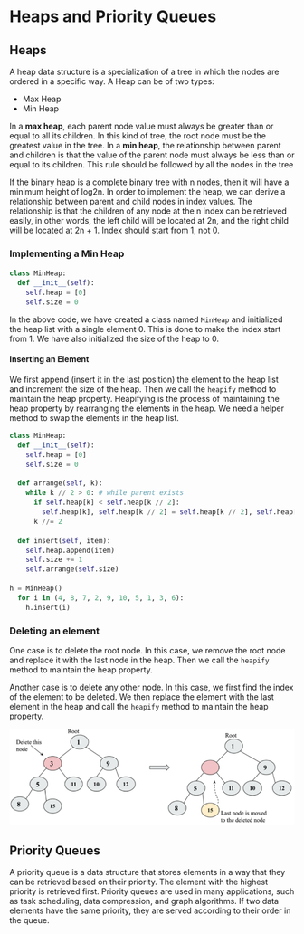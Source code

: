 # Heaps and Priority Queues

## Heaps

A heap data structure is a specialization of a tree in which the nodes are ordered in a specific way. A Heap can be of two types:

- Max Heap
- Min Heap

In a **max heap**, each parent node value must always be greater than or equal to all its children. In this kind of tree, the root node must be the greatest value in the tree. In a **min heap**, the relationship between parent and children is that the value of the parent node must always be less than or equal to its children. This rule should be followed by all the nodes in the tree

If the binary heap is a complete binary tree with n nodes, then it will have a minimum height of log2n. In order to implement the heap, we can derive a relationship between parent and child nodes in index values. The relationship is that the children of any node at the n index can be retrieved easily, in other words, the left child will be located at 2n, and the right child will be located at 2n + 1. Index should start from 1, not 0.

### Implementing a Min Heap

```python
class MinHeap:
  def __init__(self):
    self.heap = [0]
    self.size = 0
```

In the above code, we have created a class named `MinHeap` and initialized the heap list with a single element 0. This is done to make the index start from 1. We have also initialized the size of the heap to 0.

#### Inserting an Element

We first append (insert it in the last position) the element to the heap list and increment the size of the heap. Then we call the `heapify` method to maintain the heap property. Heapifying is the process of maintaining the heap property by rearranging the elements in the heap.
We need a helper method to swap the elements in the heap list.

```python
class MinHeap:
  def __init__(self):
    self.heap = [0]
    self.size = 0

  def arrange(self, k):
    while k // 2 > 0: # while parent exists
      if self.heap[k] < self.heap[k // 2]:
        self.heap[k], self.heap[k // 2] = self.heap[k // 2], self.heap[k]
      k //= 2

  def insert(self, item):
    self.heap.append(item)
    self.size += 1
    self.arrange(self.size)

h = MinHeap()
  for i in (4, 8, 7, 2, 9, 10, 5, 1, 3, 6):
    h.insert(i)
```

### Deleting an element

One case is to delete the root node. In this case, we remove the root node and replace it with the last node in the heap. Then we call the `heapify` method to maintain the heap property.

Another case is to delete any other node. In this case, we first find the index of the element to be deleted. We then replace the element with the last element in the heap and call the `heapify` method to maintain the heap property.

![alt text](image.png)

## Priority Queues

A priority queue is a data structure that stores elements in a way that they can be retrieved based on their priority. The element with the highest priority is retrieved first. Priority queues are used in many applications, such as task scheduling, data compression, and graph algorithms.
If two data elements have the same priority, they are served according to their order in the queue.
